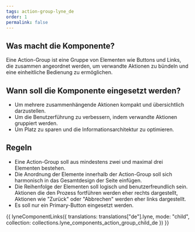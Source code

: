```yaml
---
tags: action-group-lyne_de
order: 1
permalink: false
---
```


## Was macht die Komponente?
Eine Action-Group ist eine Gruppe von Elementen wie Buttons und Links, die zusammen angeordnet werden, um verwandte Aktionen zu bündeln und eine einheitliche Bedienung zu ermöglichen.

## Wann soll die Komponente eingesetzt werden?
* Um mehrere zusammenhängende Aktionen kompakt und übersichtlich darzustellen.
* Um die Benutzerführung zu verbessern, indem verwandte Aktionen gruppiert werden.
* Um Platz zu sparen und die Informationsarchitektur zu optimieren.

## Regeln
* Eine Action-Group soll aus mindestens zwei und maximal drei Elementen bestehen.
* Die Anordnung der Elemente innerhalb der Action-Group soll sich harmonisch in das Gesamtdesign der Seite einfügen.
* Die Reihenfolge der Elementen soll logisch und benutzerfreundlich sein. Aktionen die den Prozess fortführen werden eher rechts dargestellt, Aktionen wie "Zurück" oder "Abbrechen" werden eher links dargestellt.
* Es soll nur ein Primary-Button eingesetzt werden.

{{ lyneComponentLinks({
  translations: translations["de"].lyne,
  mode: "child",
  collection: collections.lyne_components_action_group_child_de
}) }}
